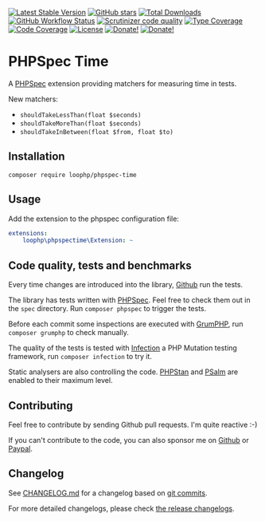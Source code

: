[![Latest Stable Version][latest stable version]][packagist]
 [![GitHub stars][github stars]][packagist]
 [![Total Downloads][total downloads]][packagist]
 [![GitHub Workflow Status][github workflow status]][github actions]
 [![Scrutinizer code quality][code quality]][code quality link]
 [![Type Coverage][type coverage]][sheperd type coverage]
 [![Code Coverage][code coverage]][code quality link]
 [![License][license]][packagist]
 [![Donate!][donate github]][github sponsor]
 [![Donate!][donate paypal]][paypal sponsor]

# PHPSpec Time

A [PHPSpec][phpspec] extension providing matchers for measuring time in tests.

New matchers:

* `shouldTakeLessThan(float $seconds)`
* `shouldTakeMoreThan(float $seconds)`
* `shouldTakeInBetween(float $from, float $to)`

## Installation

`composer require loophp/phpspec-time`

## Usage

Add the extension to the phpspec configuration file:

```yaml
extensions:
    loophp\phpspectime\Extension: ~
```

## Code quality, tests and benchmarks

Every time changes are introduced into the library, [Github][github actions] run the
tests.

The library has tests written with [PHPSpec][phpspec].
Feel free to check them out in the `spec` directory. Run `composer phpspec` to trigger the tests.

Before each commit some inspections are executed with [GrumPHP][grumphp],
run `composer grumphp` to check manually.

The quality of the tests is tested with [Infection][infection] a PHP Mutation testing
framework,  run `composer infection` to try it.

Static analysers are also controlling the code. [PHPStan][phpstan] and
[PSalm][psalm] are enabled to their maximum level.

## Contributing

Feel free to contribute by sending Github pull requests. I'm quite reactive :-)

If you can't contribute to the code, you can also sponsor me on [Github][github sponsor] or [Paypal][paypal sponsor].

## Changelog

See [CHANGELOG.md][changelog-md] for a changelog based on [git commits][git-commits].

For more detailed changelogs, please check [the release changelogs][changelog-releases].

[latest stable version]: https://img.shields.io/packagist/v/loophp/phpspec-time.svg?style=flat-square
[packagist]: https://packagist.org/packages/loophp/phpspec-time

[github stars]: https://img.shields.io/github/stars/loophp/phpspec-time.svg?style=flat-square

[total downloads]: https://img.shields.io/packagist/dt/loophp/phpspec-time.svg?style=flat-square

[github workflow status]: https://img.shields.io/github/workflow/status/loophp/phpspec-time/Continuous%20Integration?style=flat-square
[github actions]: https://github.com/loophp/phpspec-time/actions

[code quality]: https://img.shields.io/scrutinizer/quality/g/loophp/phpspec-time/master.svg?style=flat-square
[code quality link]: https://scrutinizer-ci.com/g/loophp/phpspec-time/?branch=master

[type coverage]: https://shepherd.dev/github/loophp/phpspec-time/coverage.svg
[sheperd type coverage]: https://shepherd.dev/github/loophp/phpspec-time

[code coverage]: https://img.shields.io/scrutinizer/coverage/g/loophp/phpspec-time/master.svg?style=flat-square
[code quality link]: https://img.shields.io/scrutinizer/quality/g/loophp/phpspec-time/master.svg?style=flat-square

[license]: https://img.shields.io/packagist/l/loophp/phpspec-time.svg?style=flat-square

[donate github]: https://img.shields.io/badge/Sponsor-Github-brightgreen.svg?style=flat-square
[github sponsor]: https://github.com/sponsors/drupol

[donate paypal]: https://img.shields.io/badge/Sponsor-Paypal-brightgreen.svg?style=flat-square
[paypal sponsor]: https://www.paypal.me/drupol

[phpspec]: http://www.phpspec.net/
[grumphp]: https://github.com/phpro/grumphp
[infection]: https://github.com/infection/infection
[phpstan]: https://github.com/phpstan/phpstan
[psalm]: https://github.com/vimeo/psalm
[changelog-md]: https://github.com/loophp/phpspec-time/blob/master/CHANGELOG.md
[git-commits]: https://github.com/loophp/phpspec-time/commits/master
[changelog-releases]: https://github.com/loophp/phpspec-time/releases
